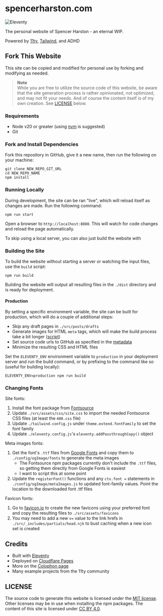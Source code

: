 # spencerharston.com

![Eleventy](https://img.shields.io/badge/eleventy-2.0.1-blue)

The personal website of Spencer Harston - an eternal WIP.

Powered by [11ty](https://www.11ty.dev/), [Tailwind](https://www.tailwindcss.com/), and ADHD

## Fork This Website

This site can be copied and modified for personal use by forking and modifying as needed.

> **Note**  
> While you are free to utilize the source code of this website, be aware that the site generation process is rather opinionated, not optimized, and may not fit your needs. And of course the content itself is of my own creation. See [LICENSE](#license) below.

### Requirements

- Node v20 or greater (using [nvm](https://github.com/nvm-sh/nvm) is suggested)
- Git

### Fork and Install Dependencies

Fork this repository in GitHub, give it a new name, then run the following on your machine:

```
git clone NEW_REPO_GIT_URL
cd NEW_REPO_NAME
npm install
```

### Running Locally

During development, the site can be ran "live", which will reload itself as changes are made. Run the following command:

```
npm run start
```

Open a browser to `http://localhost:8080`. This will watch for code changes and reload the page automatically.

To skip using a local server, you can also just build the website with

### Building the Site

To build the website without starting a server or watching the input files, use the `build` script:

```
npm run build
```

Building the website will output all resulting files in the `./dist` directory and is ready for deployment.

#### Production

By setting a specific environment variable, the site can be built for production, which will do a couple of additional steps:

- Skip any draft pages in `./src/posts/drafts`
- Generate images for HTML `meta` tags, which will make the build process take a bit longer ([script](./config/ogImage/metaImage.js))
- Set source code urls to GitHub as specified in the [metadata](./src/_data/meta.js)
- Minimize the resulting CSS and HTML files

Set the `ELEVENTY_ENV` environment variable to `production` in your deployment server and run the build command, or by prefixing to the command like so (useful for building locally):

```
ELEVENTY_ENV=production npm run build
```

### Changing Fonts

Site fonts:

1. Install the font package from [Fontsource](https://fontsource.org/)
2. Update `./src/assets/css/site.css` to import the needed Fontsource CSS files (at least the `400.css` file)
3. Update `./tailwind.config.js` under `theme.extend.fontFamily` to set the font family
4. Update `./eleventy.config.js`'s `eleventy.addPassthroughCopy()` object

Meta images fonts:

1. Get the font's `.ttf` files from [Google Fonts](https://fonts.google.com) and copy them to `./config/ogImage/fonts` to generate the meta images
   - The Fontsource npm packages currently don't include the `.ttf` files, so getting them directly from Google Fonts is easiest
   - I want to script this at some point
2. Update the `registerFont()` functions and any `ctx.font =` statements in `./config/ogImage/metaImages.js` to updated font-family values. Point the location to the downloaded font .ttf files

Favicon fonts:

1. Go to [favicon.io](https://favicon.io) to create the new favicons using your preferred font and copy the resulting files to `./src/assets/favicons`
2. You may need to add a new `v=` value to the link hrefs in `./src/_includes/partials/head.njk` to bust caching when a new icon set is created

## Credits

- Built with [Eleventy](https://www.11ty.dev)
- Deployed on [Cloudflare Pages](https://pages.cloudflare.com/)
- More on the [Colophon page](https://www.spencerharston.com/colophon)
- Many example projects from the 11ty community

## LICENSE

The source code to generate this website is licensed under the [MIT license](/LICENSE). Other licenses may be in use when installing the npm packages. The content of this site is licensed under [CC BY 4.0](https://creativecommons.org/licenses/by/4.0/).
